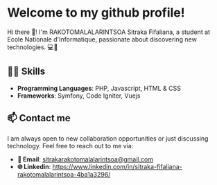 # Welcome to my github profile!

Hi there 👋! 
I'm RAKOTOMALALARINTSOA Sitraka Fifaliana, 
a student at Ecole Nationale d'Informatique, 
passionate about discovering new technologies. 💻🚀

## 👨‍💻 Skills
- **Programming Languages**: PHP, Javascript, HTML & CSS
- **Frameworks**: Symfony, Code Igniter, Vuejs

## 📫 Contact me
I am always open to new collaboration opportunities or just discussing technology. Feel free to reach out to me via:
- **📧 Email**: sitrakarakotomalalarintsoa@gmail.com
- **🌐 Linkedin**: https://www.linkedin.com/in/sitraka-fifaliana-rakotomalalarintsoa-4ba1a3296/
